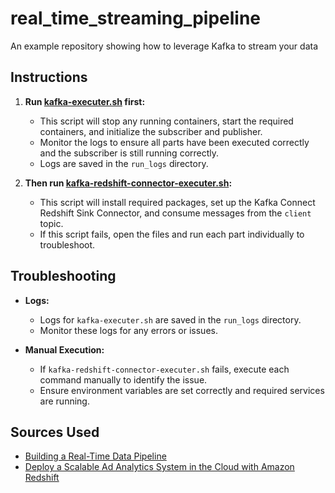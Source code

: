 # real_time_streaming_pipeline
An example repository showing how to leverage Kafka to stream your data

## Instructions

1. **Run [kafka-executer.sh](kafka-executer.sh) first:** 
   - This script will stop any running containers, start the required containers, and initialize the subscriber and publisher.
   - Monitor the logs to ensure all parts have been executed correctly and the subscriber is still running correctly.
   - Logs are saved in the `run_logs` directory.

2. **Then run [kafka-redshift-connector-executer.sh](kafka-redshift-connector-executer.sh):**
   - This script will install required packages, set up the Kafka Connect Redshift Sink Connector, and consume messages from the `client` topic.
   - If this script fails, open the files and run each part individually to troubleshoot.

## Troubleshooting

- **Logs:**
  - Logs for `kafka-executer.sh` are saved in the `run_logs` directory.
  - Monitor these logs for any errors or issues.
  
- **Manual Execution:**
  - If `kafka-redshift-connector-executer.sh` fails, execute each command manually to identify the issue.
  - Ensure environment variables are set correctly and required services are running.

## Sources Used

- [Building a Real-Time Data Pipeline](https://medium.com/@nydas/building-a-real-time-data-pipeline-5eff6c6d8a3c)
- [Deploy a Scalable Ad Analytics System in the Cloud with Amazon Redshift](https://redpanda-data.medium.com/deploy-a-scalable-ad-analytics-system-in-the-cloud-with-amazon-redshift-fbbfe9df290c)
